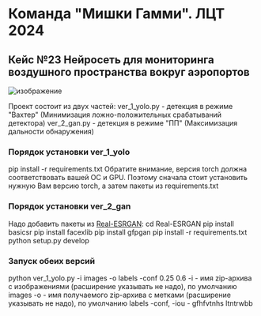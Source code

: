 # Команда "Мишки Гамми". ЛЦТ 2024
## Кейс №23 Нейросеть для мониторинга воздушного пространства вокруг аэропортов 

![изображение](https://github.com/steelfeet/928-lct24/assets/75137738/4d43f94a-1554-4c87-91c2-f5facb8ced0b)

Проект состоит из двух частей:
ver_1_yolo.py - детекция в режиме "Вахтер" (Минимизация ложно-положительных срабатываний детектора)
ver_2_gan.py - детекция в режиме "ПП" (Максимизация дальности обнаружения)

### Порядок установки ver_1_yolo
pip install -r requirements.txt
Обратите внимание, версия torch должна соответствовать вашей ОС и GPU. Поэтому сначала стоит установить нужную Вам версию torch, а затем пакеты из requirements.txt

### Порядок установки ver_2_gan
Надо добавить пакеты из [Real-ESRGAN](https://github.com/xinntao/Real-ESRGAN):
cd Real-ESRGAN
pip install basicsr
pip install facexlib
pip install gfpgan
pip install -r requirements.txt
python setup.py develop

### Запуск обеих версий
python ver_1_yolo.py -i images -o labels -conf 0.25  0.6
-i - имя zip-архива с изображениями (расширение указывать не надо), по умолчанию images
-o - имя получаемого zip-архива с метками (расширение указывать не надо), по умолчанию labels
-conf, -iou - gfhfvtnhs ltntrwbb 
